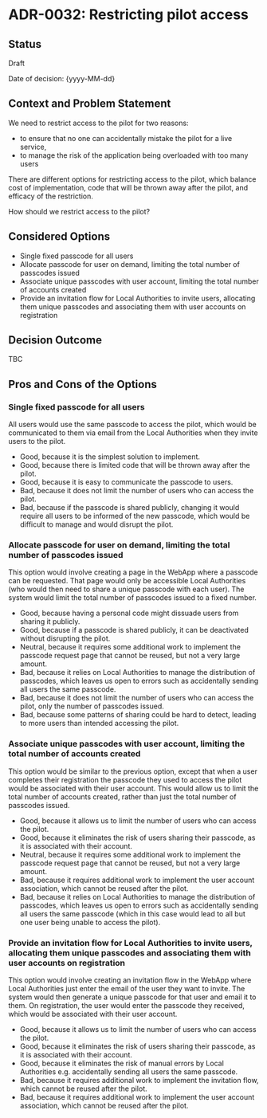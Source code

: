 # ADR-0032: Restricting pilot access

## Status

Draft

Date of decision: {yyyy-MM-dd}

## Context and Problem Statement

We need to restrict access to the pilot for two reasons:

- to ensure that no one can accidentally mistake the pilot for a live service,
- to manage the risk of the application being overloaded with too many users

There are different options for restricting access to the pilot, which balance cost of implementation, code that will be
thrown away after the pilot, and efficacy of the restriction.

How should we restrict access to the pilot?

## Considered Options

* Single fixed passcode for all users
* Allocate passcode for user on demand, limiting the total number of passcodes issued
* Associate unique passcodes with user account, limiting the total number of accounts created
* Provide an invitation flow for Local Authorities to invite users, allocating them unique passcodes and associating
  them with user accounts on registration

## Decision Outcome

TBC

## Pros and Cons of the Options

### Single fixed passcode for all users

All users would use the same passcode to access the pilot, which would be communicated to them via email from the Local
Authorities when they invite users to the pilot.

* Good, because it is the simplest solution to implement.
* Good, because there is limited code that will be thrown away after the pilot.
* Good, because it is easy to communicate the passcode to users.
* Bad, because it does not limit the number of users who can access the pilot.
* Bad, because if the passcode is shared publicly, changing it would require all users to be informed of the new
  passcode,
  which would be difficult to manage and would disrupt the pilot.

### Allocate passcode for user on demand, limiting the total number of passcodes issued

This option would involve creating a page in the WebApp where a passcode can be requested. That page would only be
accessible Local Authorities (who would then need to share a unique passcode with each user). The system would limit the
total number of passcodes issued to a fixed number.

* Good, because having a personal code might dissuade users from sharing it publicly.
* Good, because if a passcode is shared publicly, it can be deactivated without disrupting the pilot.
* Neutral, because it requires some additional work to implement the passcode request page that cannot be reused, but
  not a very large amount.
* Bad, because it relies on Local Authorities to manage the distribution of passcodes, which leaves us open to errors
  such as accidentally sending all users the same passcode.
* Bad, because it does not limit the number of users who can access the pilot, only the number of passcodes issued.
* Bad, because some patterns of sharing could be hard to detect, leading to more users than intended accessing the
  pilot.

### Associate unique passcodes with user account, limiting the total number of accounts created

This option would be similar to the previous option, except that when a user completes their registration the passcode
they used to access the pilot would be associated with their user account. This would allow us to limit the total number
of accounts created, rather than just the total number of passcodes issued.

* Good, because it allows us to limit the number of users who can access the pilot.
* Good, because it eliminates the risk of users sharing their passcode, as it is associated with their account.
* Neutral, because it requires some additional work to implement the passcode request page that cannot be reused, but
  not a very large amount.
* Bad, because it requires additional work to implement the user account association, which cannot be reused after the
  pilot.
* Bad, because it relies on Local Authorities to manage the distribution of passcodes, which leaves us open to errors
  such as accidentally sending all users the same passcode (which in this case would lead to all but one user being
  unable to access the pilot).

### Provide an invitation flow for Local Authorities to invite users, allocating them unique passcodes and associating them with user accounts on registration

This option would involve creating an invitation flow in the WebApp where Local Authorities just enter the email of the
user they want to invite. The system would then generate a unique passcode for that user and email it to them. On
registration, the user would enter the passcode they received, which would be associated with their user account.

* Good, because it allows us to limit the number of users who can access the pilot.
* Good, because it eliminates the risk of users sharing their passcode, as it is associated with their account.
* Good, because it eliminates the risk of manual errors by Local Authorities e.g. accidentally sending all users the
  same passcode.
* Bad, because it requires additional work to implement the invitation flow, which cannot be reused after the pilot.
* Bad, because it requires additional work to implement the user account association, which cannot be reused after the
  pilot.
